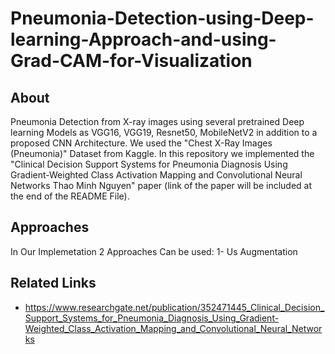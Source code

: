 # Pneumonia-Detection-using-Deep-learning-Approach-and-using-Grad-CAM-for-Visualization

## About
Pneumonia Detection from X-ray images using several pretrained Deep learning Models as VGG16, VGG19, Resnet50, MobileNetV2 in addition to a proposed CNN Architecture.
We used the "Chest X-Ray Images (Pneumonia)" Dataset from Kaggle. In this repository we implemented the "Clinical Decision Support Systems for Pneumonia Diagnosis Using Gradient-Weighted 
Class Activation Mapping and Convolutional Neural Networks Thao Minh Nguyen" paper (link of the paper will be included at the end of the README File).

## Approaches
In Our Implemetation 2 Approaches Can be used:
1- Us
Augmentation


## Related Links
- https://www.researchgate.net/publication/352471445_Clinical_Decision_Support_Systems_for_Pneumonia_Diagnosis_Using_Gradient-Weighted_Class_Activation_Mapping_and_Convolutional_Neural_Networks
